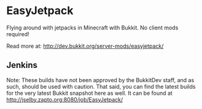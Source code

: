 EasyJetpack
===========

Flying around with jetpacks in Minecraft with Bukkit. No client mods required!

Read more at: http://dev.bukkit.org/server-mods/easyjetpack/

Jenkins
-------
Note: These builds have not been approved by the BukkitDev staff, and as such, should be used with caution. That said, you can find the latest builds for the very latest Bukkit snapshot here as well.
It can be found at http://jselby.zapto.org:8080/job/EasyJetpack/
